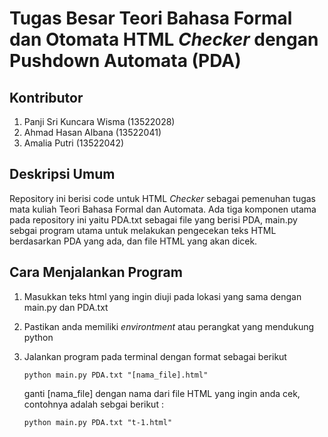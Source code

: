 # Tugas Besar Teori Bahasa Formal dan Otomata HTML _Checker_ dengan Pushdown Automata (PDA)

## Kontributor
1. Panji Sri Kuncara Wisma (13522028)
2. Ahmad Hasan Albana (13522041)
3. Amalia Putri (13522042)

## Deskripsi Umum
Repository ini berisi code untuk HTML _Checker_ sebagai pemenuhan tugas mata kuliah Teori Bahasa Formal dan Automata. Ada tiga komponen utama pada repository ini yaitu PDA.txt sebagai file yang berisi PDA, main.py sebgai program utama untuk melakukan pengecekan teks HTML berdasarkan PDA yang ada, dan file HTML yang akan dicek.

## Cara Menjalankan Program
1. Masukkan teks html yang ingin diuji pada lokasi yang sama dengan main.py dan PDA.txt
2. Pastikan anda memiliki _environtment_ atau perangkat yang mendukung python
3. Jalankan program pada terminal dengan format sebagai berikut

    ```python main.py PDA.txt "[nama_file].html"```

    ganti [nama_file] dengan nama dari file HTML yang ingin anda cek, contohnya adalah sebgai berikut :

    ```python main.py PDA.txt "t-1.html"```

